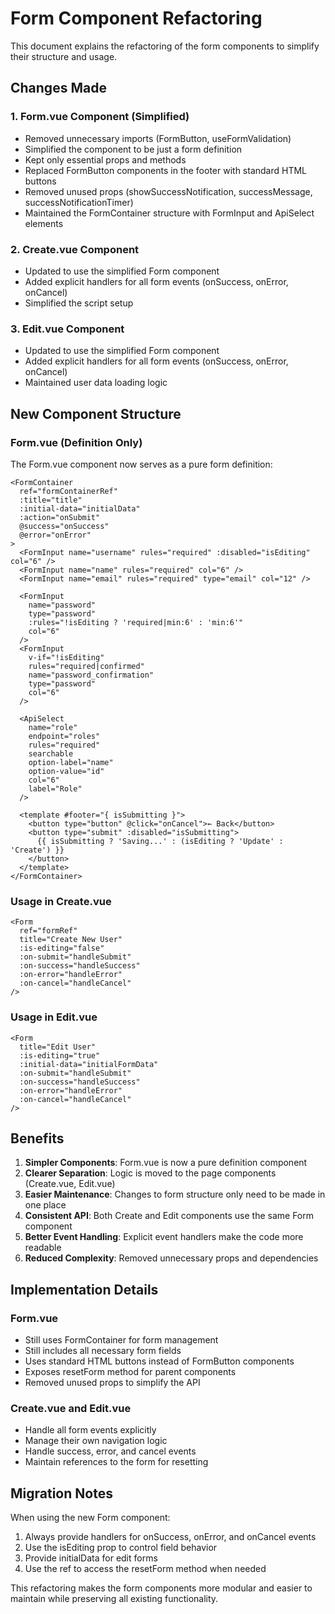 # Form Component Refactoring

This document explains the refactoring of the form components to simplify their structure and usage.

## Changes Made

### 1. Form.vue Component (Simplified)
- Removed unnecessary imports (FormButton, useFormValidation)
- Simplified the component to be just a form definition
- Kept only essential props and methods
- Replaced FormButton components in the footer with standard HTML buttons
- Removed unused props (showSuccessNotification, successMessage, successNotificationTimer)
- Maintained the FormContainer structure with FormInput and ApiSelect elements

### 2. Create.vue Component
- Updated to use the simplified Form component
- Added explicit handlers for all form events (onSuccess, onError, onCancel)
- Simplified the script setup

### 3. Edit.vue Component
- Updated to use the simplified Form component
- Added explicit handlers for all form events (onSuccess, onError, onCancel)
- Maintained user data loading logic

## New Component Structure

### Form.vue (Definition Only)
The Form.vue component now serves as a pure form definition:

```vue
<FormContainer
  ref="formContainerRef"
  :title="title"
  :initial-data="initialData"
  :action="onSubmit"
  @success="onSuccess"
  @error="onError"
>
  <FormInput name="username" rules="required" :disabled="isEditing" col="6" />
  <FormInput name="name" rules="required" col="6" />
  <FormInput name="email" rules="required" type="email" col="12" />

  <FormInput
    name="password"
    type="password"
    :rules="!isEditing ? 'required|min:6' : 'min:6'"
    col="6"
  />
  <FormInput
    v-if="!isEditing"
    rules="required|confirmed"
    name="password_confirmation"
    type="password"
    col="6"
  />

  <ApiSelect
    name="role"
    endpoint="roles"
    rules="required"
    searchable
    option-label="name"
    option-value="id"
    col="6"
    label="Role"
  />

  <template #footer="{ isSubmitting }">
    <button type="button" @click="onCancel">← Back</button>
    <button type="submit" :disabled="isSubmitting">
      {{ isSubmitting ? 'Saving...' : (isEditing ? 'Update' : 'Create') }}
    </button>
  </template>
</FormContainer>
```

### Usage in Create.vue
```vue
<Form
  ref="formRef"
  title="Create New User"
  :is-editing="false"
  :on-submit="handleSubmit"
  :on-success="handleSuccess"
  :on-error="handleError"
  :on-cancel="handleCancel"
/>
```

### Usage in Edit.vue
```vue
<Form
  title="Edit User"
  :is-editing="true"
  :initial-data="initialFormData"
  :on-submit="handleSubmit"
  :on-success="handleSuccess"
  :on-error="handleError"
  :on-cancel="handleCancel"
/>
```

## Benefits

1. **Simpler Components**: Form.vue is now a pure definition component
2. **Clearer Separation**: Logic is moved to the page components (Create.vue, Edit.vue)
3. **Easier Maintenance**: Changes to form structure only need to be made in one place
4. **Consistent API**: Both Create and Edit components use the same Form component
5. **Better Event Handling**: Explicit event handlers make the code more readable
6. **Reduced Complexity**: Removed unnecessary props and dependencies

## Implementation Details

### Form.vue
- Still uses FormContainer for form management
- Still includes all necessary form fields
- Uses standard HTML buttons instead of FormButton components
- Exposes resetForm method for parent components
- Removed unused props to simplify the API

### Create.vue and Edit.vue
- Handle all form events explicitly
- Manage their own navigation logic
- Handle success, error, and cancel events
- Maintain references to the form for resetting

## Migration Notes

When using the new Form component:
1. Always provide handlers for onSuccess, onError, and onCancel events
2. Use the isEditing prop to control field behavior
3. Provide initialData for edit forms
4. Use the ref to access the resetForm method when needed

This refactoring makes the form components more modular and easier to maintain while preserving all existing functionality.